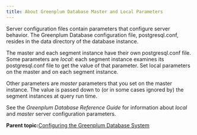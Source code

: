 ```yaml
---
title: About Greenplum Database Master and Local Parameters 
---
```


Server configuration files contain parameters that configure server behavior. The Greenplum Database configuration file, postgresql.conf, resides in the data directory of the database instance.

The master and each segment instance have their own postgresql.conf file. Some parameters are *local*: each segment instance examines its postgresql.conf file to get the value of that parameter. Set local parameters on the master and on each segment instance.

Other parameters are *master* parameters that you set on the master instance. The value is passed down to \(or in some cases ignored by\) the segment instances at query run time.

See the *Greenplum Database Reference Guide* for information about *local* and *master* server configuration parameters.

**Parent topic:**[Configuring the Greenplum Database System](../topics/g-configuring-the-greenplum-system.html)

